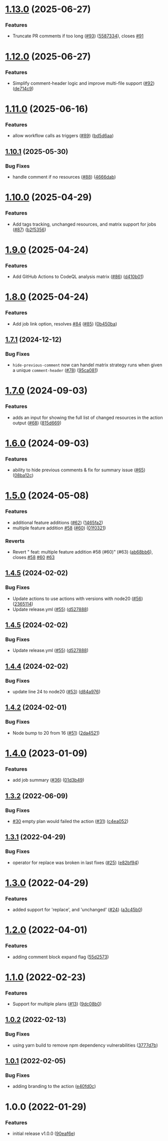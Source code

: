 # [1.13.0](https://github.com/liatrio/terraform-change-pr-commenter/compare/v1.12.0...v1.13.0) (2025-06-27)


### Features

* Truncate PR comments if too long ([#93](https://github.com/liatrio/terraform-change-pr-commenter/issues/93)) ([5587334](https://github.com/liatrio/terraform-change-pr-commenter/commit/55873345015c06f59316309a71ea9433104ed5f9)), closes [#91](https://github.com/liatrio/terraform-change-pr-commenter/issues/91)

# [1.12.0](https://github.com/liatrio/terraform-change-pr-commenter/compare/v1.11.0...v1.12.0) (2025-06-27)


### Features

* Simplify comment-header logic and improve multi-file support ([#92](https://github.com/liatrio/terraform-change-pr-commenter/issues/92)) ([de714c9](https://github.com/liatrio/terraform-change-pr-commenter/commit/de714c9edf0859d9851946cd93864c3b789e626a))

# [1.11.0](https://github.com/liatrio/terraform-change-pr-commenter/compare/v1.10.1...v1.11.0) (2025-06-16)


### Features

* allow workflow calls as triggers ([#89](https://github.com/liatrio/terraform-change-pr-commenter/issues/89)) ([bd5d6aa](https://github.com/liatrio/terraform-change-pr-commenter/commit/bd5d6aafb8c90a8cc0e3d78c32a0f33fcffa27de))

## [1.10.1](https://github.com/liatrio/terraform-change-pr-commenter/compare/v1.10.0...v1.10.1) (2025-05-30)


### Bug Fixes

* handle comment if no resources ([#88](https://github.com/liatrio/terraform-change-pr-commenter/issues/88)) ([4666dab](https://github.com/liatrio/terraform-change-pr-commenter/commit/4666dabe39891932028ca1b53a2172590009bad5))

# [1.10.0](https://github.com/liatrio/terraform-change-pr-commenter/compare/v1.9.0...v1.10.0) (2025-04-29)


### Features

* Add tags tracking, unchanged resources, and matrix support for jobs ([#87](https://github.com/liatrio/terraform-change-pr-commenter/issues/87)) ([b2f5356](https://github.com/liatrio/terraform-change-pr-commenter/commit/b2f535616c169467e523e6ff35ba684606ee2521))

# [1.9.0](https://github.com/liatrio/terraform-change-pr-commenter/compare/v1.8.0...v1.9.0) (2025-04-24)


### Features

* Add GitHub Actions to CodeQL analysis matrix ([#86](https://github.com/liatrio/terraform-change-pr-commenter/issues/86)) ([d410b01](https://github.com/liatrio/terraform-change-pr-commenter/commit/d410b015e84293a722b73dd529393aeaf2b2cacf))

# [1.8.0](https://github.com/liatrio/terraform-change-pr-commenter/compare/v1.7.1...v1.8.0) (2025-04-24)


### Features

* Add job link option, resolves [#84](https://github.com/liatrio/terraform-change-pr-commenter/issues/84) ([#85](https://github.com/liatrio/terraform-change-pr-commenter/issues/85)) ([0b450ba](https://github.com/liatrio/terraform-change-pr-commenter/commit/0b450ba53b357f81b54bf117c9dab15e2fd6cda8))

## [1.7.1](https://github.com/liatrio/terraform-change-pr-commenter/compare/v1.7.0...v1.7.1) (2024-12-12)


### Bug Fixes

* `hide-previous-comment` now can handel matrix strategy runs when given a unique `comment-header` ([#78](https://github.com/liatrio/terraform-change-pr-commenter/issues/78)) ([95ca081](https://github.com/liatrio/terraform-change-pr-commenter/commit/95ca081372ca566e0c8577d24353842679b527ee))

# [1.7.0](https://github.com/liatrio/terraform-change-pr-commenter/compare/v1.6.0...v1.7.0) (2024-09-03)


### Features

* adds an input for showing the full list of changed resources in the action output ([#68](https://github.com/liatrio/terraform-change-pr-commenter/issues/68)) ([815d669](https://github.com/liatrio/terraform-change-pr-commenter/commit/815d669c00d3bcb18303a846c49ef49cd2ab19db))

# [1.6.0](https://github.com/liatrio/terraform-change-pr-commenter/compare/v1.5.0...v1.6.0) (2024-09-03)


### Features

* ability to hide previous comments & fix for summary issue ([#65](https://github.com/liatrio/terraform-change-pr-commenter/issues/65)) ([08ba12c](https://github.com/liatrio/terraform-change-pr-commenter/commit/08ba12cd559192754993f85f0e45de37f095e248))

# [1.5.0](https://github.com/liatrio/terraform-change-pr-commenter/compare/v1.4.5...v1.5.0) (2024-05-08)


### Features

* additional feature additions ([#62](https://github.com/liatrio/terraform-change-pr-commenter/issues/62)) ([1465fa2](https://github.com/liatrio/terraform-change-pr-commenter/commit/1465fa28232ee9e3b51c5db1fa43f2c2f4b971e4))
* multiple feature addition [#58](https://github.com/liatrio/terraform-change-pr-commenter/issues/58)  ([#60](https://github.com/liatrio/terraform-change-pr-commenter/issues/60)) ([01f0321](https://github.com/liatrio/terraform-change-pr-commenter/commit/01f0321246312425041b0ee8eaa5ba9404f6f1ae))


### Reverts

* Revert " feat: multiple feature addition #58  (#60)" (#63) ([ab68bb6](https://github.com/liatrio/terraform-change-pr-commenter/commit/ab68bb614b5eb42957331703bf7afa80e1188186)), closes [#58](https://github.com/liatrio/terraform-change-pr-commenter/issues/58) [#60](https://github.com/liatrio/terraform-change-pr-commenter/issues/60) [#63](https://github.com/liatrio/terraform-change-pr-commenter/issues/63)

## [1.4.5](https://github.com/liatrio/terraform-change-pr-commenter/compare/v1.4.4...v1.4.5) (2024-02-02)


### Bug Fixes

* Update actions to use actions with versions with node20 ([#56](https://github.com/liatrio/terraform-change-pr-commenter/issues/56)) ([2365114](https://github.com/liatrio/terraform-change-pr-commenter/commit/236511422a9364c7adb215a172eec7173ce18374))
* Update release.yml ([#55](https://github.com/liatrio/terraform-change-pr-commenter/issues/55)) ([d527888](https://github.com/liatrio/terraform-change-pr-commenter/commit/d5278883cce02e2713a70a70b80adbf7390a7476))

## [1.4.5](https://github.com/liatrio/terraform-change-pr-commenter/compare/v1.4.4...v1.4.5) (2024-02-02)


### Bug Fixes

* Update release.yml ([#55](https://github.com/liatrio/terraform-change-pr-commenter/issues/55)) ([d527888](https://github.com/liatrio/terraform-change-pr-commenter/commit/d5278883cce02e2713a70a70b80adbf7390a7476))

## [1.4.4](https://github.com/liatrio/terraform-change-pr-commenter/compare/v1.4.3...v1.4.4) (2024-02-02)


### Bug Fixes

* update line 24 to node20 ([#53](https://github.com/liatrio/terraform-change-pr-commenter/issues/53)) ([d84a976](https://github.com/liatrio/terraform-change-pr-commenter/commit/d84a976ce8bee75080d34f46b39d1c28f2cfec3a))

## [1.4.2](https://github.com/liatrio/terraform-change-pr-commenter/compare/v1.4.1...v1.4.2) (2024-02-01)


### Bug Fixes

* Node bump to 20 from 16 ([#51](https://github.com/liatrio/terraform-change-pr-commenter/issues/51)) ([2da4521](https://github.com/liatrio/terraform-change-pr-commenter/commit/2da45213eef1edc22a05b22bb198b0d94e0cf2a0))

# [1.4.0](https://github.com/liatrio/terraform-change-pr-commenter/compare/v1.3.3...v1.4.0) (2023-01-09)


### Features

* add job summary ([#36](https://github.com/liatrio/terraform-change-pr-commenter/issues/36)) ([01d3b49](https://github.com/liatrio/terraform-change-pr-commenter/commit/01d3b49e93cf0319d28dee2b3fbab268b6566df9))

## [1.3.2](https://github.com/liatrio/terraform-change-pr-commenter/compare/v1.3.1...v1.3.2) (2022-06-09)


### Bug Fixes

* [#30](https://github.com/liatrio/terraform-change-pr-commenter/issues/30) empty plan would failed the action ([#31](https://github.com/liatrio/terraform-change-pr-commenter/issues/31)) ([c4ea052](https://github.com/liatrio/terraform-change-pr-commenter/commit/c4ea0520ce5c086465dda4da3f75fca6527a60e0))

## [1.3.1](https://github.com/liatrio/terraform-change-pr-commenter/compare/v1.3.0...v1.3.1) (2022-04-29)


### Bug Fixes

* operator for replace was broken in last fixes ([#25](https://github.com/liatrio/terraform-change-pr-commenter/issues/25)) ([e82bf94](https://github.com/liatrio/terraform-change-pr-commenter/commit/e82bf94e915ad440bd0c08e69dcd9ef748a74ed2))

# [1.3.0](https://github.com/liatrio/terraform-change-pr-commenter/compare/v1.2.0...v1.3.0) (2022-04-29)


### Features

* added support for 'replace', and 'unchanged' ([#24](https://github.com/liatrio/terraform-change-pr-commenter/issues/24)) ([a3c45b0](https://github.com/liatrio/terraform-change-pr-commenter/commit/a3c45b0c735a3c4467729d0f94730c2af583a5e2))

# [1.2.0](https://github.com/liatrio/terraform-change-pr-commenter/compare/v1.1.0...v1.2.0) (2022-04-01)


### Features

* adding comment block expand flag ([55d2573](https://github.com/liatrio/terraform-change-pr-commenter/commit/55d25736974196a554e7ed4d864224b54af0123d))

# [1.1.0](https://github.com/liatrio/terraform-change-pr-commenter/compare/v1.0.2...v1.1.0) (2022-02-23)


### Features

* Support for multiple plans ([#13](https://github.com/liatrio/terraform-change-pr-commenter/issues/13)) ([9dc08b0](https://github.com/liatrio/terraform-change-pr-commenter/commit/9dc08b01a7f2000f9a8721c4be3479079642580e))

## [1.0.2](https://github.com/liatrio/terraform-change-pr-commenter/compare/v1.0.1...v1.0.2) (2022-02-13)


### Bug Fixes

* using yarn build to remove npm dependency vulnerabilities ([3777d7b](https://github.com/liatrio/terraform-change-pr-commenter/commit/3777d7bb2204009d82f659632a95372e71c08dfc))

## [1.0.1](https://github.com/liatrio/terraform-change-pr-commenter/compare/v1.0.0...v1.0.1) (2022-02-05)


### Bug Fixes

* adding branding to the action ([e40fd0c](https://github.com/liatrio/terraform-change-pr-commenter/commit/e40fd0c772ab36937de7e86ae71e3e6f013b5a70))

# 1.0.0 (2022-01-29)


### Features

* initial release v1.0.0 ([90eaf6e](https://github.com/liatrio/terraform-change-pr-commenter/commit/90eaf6ef9875330479e2368eaf669099c740b006))
